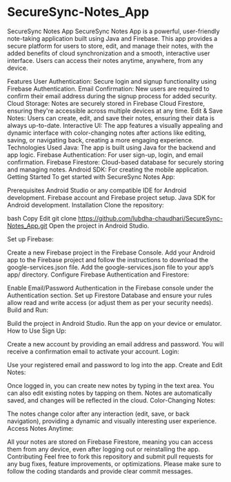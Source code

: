 # SecureSync-Notes_App
SecureSync Notes App
SecureSync Notes App is a powerful, user-friendly note-taking application built using Java and Firebase. This app provides a secure platform for users to store, edit, and manage their notes, with the added benefits of cloud synchronization and a smooth, interactive user interface. Users can access their notes anytime, anywhere, from any device.

Features
User Authentication: Secure login and signup functionality using Firebase Authentication.
Email Confirmation: New users are required to confirm their email address during the signup process for added security.
Cloud Storage: Notes are securely stored in Firebase Cloud Firestore, ensuring they're accessible across multiple devices at any time.
Edit & Save Notes: Users can create, edit, and save their notes, ensuring their data is always up-to-date.
Interactive UI: The app features a visually appealing and dynamic interface with color-changing notes after actions like editing, saving, or navigating back, creating a more engaging experience.
Technologies Used
Java: The app is built using Java for the backend and app logic.
Firebase Authentication: For user sign-up, login, and email confirmation.
Firebase Firestore: Cloud-based database for securely storing and managing notes.
Android SDK: For creating the mobile application.
Getting Started
To get started with SecureSync Notes App:

Prerequisites
Android Studio or any compatible IDE for Android development.
Firebase account and Firebase project setup.
Java SDK for Android development.
Installation
Clone the repository:

bash
Copy
Edit
git clone https://github.com/lubdha-chaudhari/SecureSync-Notes_App.git
Open the project in Android Studio.

Set up Firebase:

Create a new Firebase project in the Firebase Console.
Add your Android app to the Firebase project and follow the instructions to download the google-services.json file.
Add the google-services.json file to your app’s app/ directory.
Configure Firebase Authentication and Firestore:

Enable Email/Password Authentication in the Firebase console under the Authentication section.
Set up Firestore Database and ensure your rules allow read and write access (or adjust them as per your security needs).
Build and Run:

Build the project in Android Studio.
Run the app on your device or emulator.
How to Use
Sign Up:

Create a new account by providing an email address and password. You will receive a confirmation email to activate your account.
Login:

Use your registered email and password to log into the app.
Create and Edit Notes:

Once logged in, you can create new notes by typing in the text area.
You can also edit existing notes by tapping on them.
Notes are automatically saved, and changes will be reflected in the cloud.
Color-Changing Notes:

The notes change color after any interaction (edit, save, or back navigation), providing a dynamic and visually interesting user experience.
Access Notes Anytime:

All your notes are stored on Firebase Firestore, meaning you can access them from any device, even after logging out or reinstalling the app.
Contributing
Feel free to fork this repository and submit pull requests for any bug fixes, feature improvements, or optimizations. Please make sure to follow the coding standards and provide clear commit messages.
